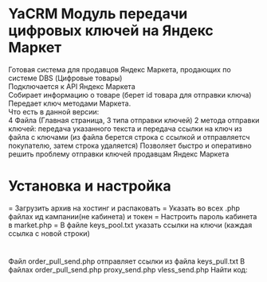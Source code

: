 # YaCRM Модуль передачи цифровых ключей на Яндекс Маркет
Готовая система для продавцов Яндекс Маркета, продающих по системе DBS (Цифровые товары)  
Подключается к API Яндекс Маркета  
Собирает информацию о товаре (берет id товара для отправки ключа)  
Передает ключ методами Маркета.  
Что есть в данной версии:  
4 Файла (Главная страница, 3 типа отправки ключей) 
2 метода отправки ключей: передача указанного текста и передача ссылки на ключ
из файла с ключами (из файла берется строка с ссылкой и отправляетсч покупателю, затем строка удаляется)
Позволяет быстро и оперативно решить проблему отправки ключей продавцам Яндекс Маркета

# Установка и настройка

= Загрузить архив на хостинг и распаковать
= Указать во всех .php файлах ид кампании(не кабинета) и токен
= Настроить пароль кабинета в market.php
= В файле keys_pool.txt указать ссылки на ключи (каждая ссылка с новой строки)
#
Файл order_pull_send.php отправляет ссылки из файла keys_pull.txt
В файлах order_pull_send.php
         proxy_send.php
         vless_send.php
Найти код:

